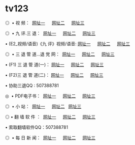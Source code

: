 # tv123
<p>◎   • 视 频： 
<a href="http://tv3.usa.cc/tv/" target="_blank">网址一</a> 　 
<a href="http://php.idv.pw/tv/" target="_blank">网址二</a> 　 
<a href="http://tv2.max.st/" target="_blank">网址三</a></p>
<p>◎   • 九 评.三 退：  
<a href="http://tv3.usa.cc/t/" target="_blank">网址一</a> 　 
<a href="http://php.idv.pw/v/" target="_blank">网址二</a> 　 
<a href="http://ppt.privatedns.org/tt/" target="_blank">网址三</a> 　</p>
<p>  • (E2_视频/语音)《九 评》视频/语音: 
<a href="http://tv3.usa.cc/v/" target="_blank">网址一</a> 　 
<a href="http://php.idv.pw/v/" target="_blank">网址二</a> 　 
<a href="http://ppt.privatedns.org/v/" target="_blank">网址三</a></p>
<p>◎   • 三 退 管 道...退 党 网：  
<a href="http://tv3.usa.cc/go/8/" target="_blank">网址一</a> 　 
<a href="http://php.idv.pw/go/8/" target="_blank">网址二</a> 　 
<a href="http://ppt.privatedns.org/go/8/" target="_blank">网址三</a></p>
<p>  • (F1) 三 退 管 道(一)： 
<a href="http://tv3.usa.cc/d/" target="_blank">网址一</a> 　 
<a href="http://php.idv.pw/d/" target="_blank">网址二</a> 　 
<a href="http://ppt.privatedns.org/d/" target="_blank">网址三</a></p>
<p>  • (F2)三 退 管 道(二)： 
<a href="http://tv3.usa.cc/dd/" target="_blank">网址一</a> 　 
<a href="http://php.idv.pw/dd/" target="_blank">网址二</a> 　 
<a href="http://ppt.privatedns.org/dd/" target="_blank">网址三</a></p>
<p>  • 协助三退QQ : 507388781</p>
<p>◎   • PDF电子书：  
<a href="http://tv3.usa.cc/p/" target="_blank">网址一</a> 　 
<a href="http://php.idv.pw/p/" target="_blank">网址二</a> 　 
<a href="http://ppt.privatedns.org/p/" target="_blank">网址三</a></p>
<p>◎ </span>  •  小 站：  
<a href="http://tv3.usa.cc/" target="_blank">网址一</a> 　 
<a href="http://php.idv.pw/" target="_blank">网址二</a>   
<a href="http://ppt.privatedns.org/" target="_blank">网址三</a></p>
<p>◎  • 翻 墙 软 件 ：  
<a href="http://tv3.usa.cc/f/" target="_blank">网址一</a> 　 
<a href="http://php.idv.pw/ff/" target="_blank">网址二</a> 　 
<a href="http://ppt.privatedns.org/f/" target="_blank">网址三</a></p>
<p>  • 索取翻墙软件QQ：507388781</p>
<p>◎ </span>  • 每 日 新 闻：  
<a href="http://tv3.usa.cc/day/" target="_blank">网址一</a> 　 
<a href="http://php.idv.pw/day/" target="_blank">网址二</a> 　 
<a href="http://ppt.privatedns.org/day/" target="_blank">网址三</a></p>
